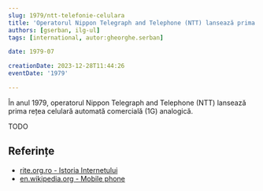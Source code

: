 ```yaml
---
slug: 1979/ntt-telefonie-celulara
title: 'Operatorul Nippon Telegraph and Telephone (NTT) lansează prima rețea celulară analogică'
authors: [gserban, ilg-ul]
tags: [international, autor:gheorghe.serban]

date: 1979-07

creationDate: 2023-12-28T11:44:26
eventDate: '1979'

---
```


În anul 1979, operatorul Nippon Telegraph and Telephone (NTT) lansează prima rețea
celulară automată comercială (1G) analogică.

<!-- truncate -->

TODO

## Referințe

- [rite.org.ro - Istoria Internetului](https://rite.org.ro/istoria-internetului/)
- [en.wikipedia.org - Mobile phone](https://en.wikipedia.org/wiki/Mobile_phone)
